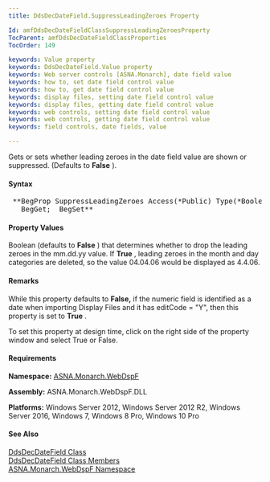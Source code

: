 ```yaml
---
title: DdsDecDateField.SuppressLeadingZeroes Property

Id: amfDdsDecDateFieldClassSuppressLeadingZeroesProperty
TocParent: amfDdsDecDateFieldClassProperties
TocOrder: 149

keywords: Value property
keywords: DdsDecDateField.Value property
keywords: Web server controls [ASNA.Monarch], date field value
keywords: how to, set date field control value
keywords: how to, get date field control value
keywords: display files, setting date field control value
keywords: display files, getting date field control value
keywords: web controls, setting date field control value
keywords: web controls, getting date field control value
keywords: field controls, date fields, value

---
```


Gets or sets whether leading zeroes in the date field value are shown or suppressed. (Defaults to **False** ).

#### Syntax
<pre class="prettyprint"> **BegProp SuppressLeadingZeroes Access(*Public) Type(*Boolean)
   BegGet;  BegSet** </pre>

#### Property Values
Boolean (defaults to **False** ) that determines whether to drop the leading zeroes in the mm.dd.yy value. If **True** , leading zeroes in the month and day categories are deleted, so the value 04.04.06 would be displayed as 4.4.06.

#### Remarks
While this property defaults to **False,** if the numeric field is identified as a date when importing Display Files and it has editCode = "Y", then this property is set to **True** . 

To set this property at design time, click on the right side of the property window and select True or False. 

#### Requirements
**Namespace:** [ASNA.Monarch.WebDspF](amfWebDspFNamespace.html)

**Assembly:** ASNA.Monarch.WebDspF.DLL

**Platforms:** Windows Server 2012, Windows Server 2012 R2, Windows Server 2016, Windows 7, Windows 8 Pro, Windows 10 Pro

#### See Also
[ DdsDecDateField Class](amfDdsDecDateFieldClass.html) <br /> [ DdsDecDateField Class Members](amfDdsDecDateFieldClassMembers.html) <br /> [ ASNA.Monarch.WebDspF Namespace](amfWebDspFNamespace.html) 
<!-- last one -->

